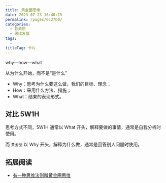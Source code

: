 ```yaml
---
title: 黄金圈思维
date: 2023-07-23 16:40:15
permalink: /pages/0c27b0/
categories: 
  - 软素质
  - 思维发展
tags: 
  - 
titleTag: 卡片
---
```

why—how—what 

从为什么开始，而不是“是什么”

- Why：思考为什么要这么做，我们的目标、理念；
- How：采用什么方法、措施；
- What：结果的表现形式。

## 对比 5W1H

思考方式不同，5W1H 通常以 What 开头，解释要做的事情，通常是自我分析时使用。

而 `黄金圈` 以 Why 开头，解释为什么做，通常是回答别人问题时使用。

## 拓展阅读
- [有一种思维法则叫黄金圈思维](https://www.woshipm.com/zhichang/4282164.html)